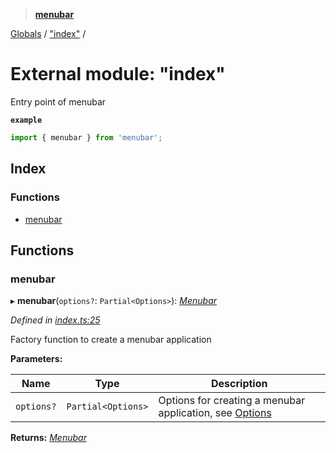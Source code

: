 > **[menubar](../README.md)**

[Globals](../globals.md) / ["index"](_index_.md) /

# External module: "index"

Entry point of menubar

**`example`** 
```typescript
import { menubar } from 'menubar';
```

## Index

### Functions

* [menubar](_index_.md#menubar)

## Functions

###  menubar

▸ **menubar**(`options?`: `Partial<Options>`): *[Menubar](../classes/_menubar_.menubar.md)*

*Defined in [index.ts:25](https://github.com/maxogden/menubar/blob/a8f1477/src/index.ts#L25)*

Factory function to create a menubar application

**Parameters:**

Name | Type | Description |
------ | ------ | ------ |
`options?` | `Partial<Options>` | Options for creating a menubar application, see [Options](../interfaces/_types_.options.md)  |

**Returns:** *[Menubar](../classes/_menubar_.menubar.md)*